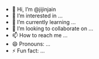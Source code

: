 - 👋 Hi, I’m @jijinjain
- 👀 I’m interested in ...
- 🌱 I’m currently learning ...
- 💞️ I’m looking to collaborate on ...
- 📫 How to reach me ...
- 😄 Pronouns: ...
- ⚡ Fun fact: ...

<!---
jijinjain/jijinjain is a ✨ special ✨ repository because its `README.md` (this file) appears on your GitHub profile.
You can click the Preview link to take a look at your changes.
--->

